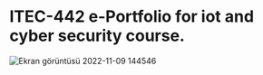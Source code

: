 # ITEC-442 e-Portfolio for iot and cyber security course.
![Ekran görüntüsü 2022-11-09 144546](https://user-images.githubusercontent.com/96496988/200847019-9bf7fc4a-af80-493a-ac0d-f360fb228296.png)
